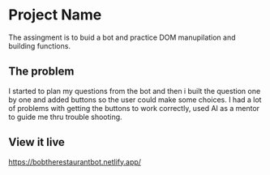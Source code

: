 # Project Name

The assingment is to buid a bot and practice DOM manupilation and building functions.

## The problem

I started to plan my questions from the bot and then i built the question one by one and added buttons so the user could make some choices. I had a lot of problems with getting the buttons to work correctly, used AI as a mentor to guide me thru trouble shooting.

## View it live

https://bobtherestaurantbot.netlify.app/
